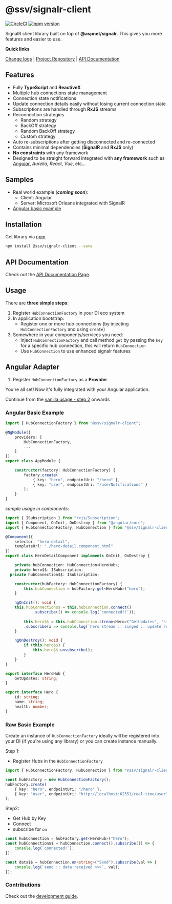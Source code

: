 [projectUri]: https://github.com/sketch7/signalr-client
[projectGit]: https://github.com/sketch7/signalr-client.git
[changeLog]: ./CHANGELOG.md
[developmentWorkflowWiki]: ./docs/DEVELOPMENT-WORKFLOW.md
[apiWiki]: ./docs/API.md

[npm]: https://www.npmjs.com/package/@ssv/signalr-client

# @ssv/signalr-client
[![CircleCI](https://circleci.com/gh/sketch7/signalr-client.svg?style=shield)](https://circleci.com/gh/sketch7/signalr-client)
[![npm version](https://badge.fury.io/js/%40ssv%2Fsignalr-client.svg)](https://badge.fury.io/js/%40ssv%2Fsignalr-client)

SignalR client library built on top of **@aspnet/signalr**. This gives you more features and easier to use.

**Quick links**

[Change logs][changeLog] | [Project Repository][projectUri] | [API Documentation][apiWiki]

## Features
* Fully **TypeScript** and **ReactiveX**
* Multiple hub connections state management
* Connection state notifications 
* Update connection details easily without losing current connection state
* Subscriptions are handled through **RxJS** streams
* Reconnection strategies
    * Random strategy
    * BackOff strategy
    * Random BackOff strategy
    * Custom strategy
* Auto re-subscriptions after getting disconnected and re-connected
* Contains minimal dependencies (**SignalR** and **RxJS** only)
* **No constraints** with any framework
* Designed to be straight forward integrated with **any framework** such as *[Angular](#angular-adapter)*, *Aurelia*, *React*, *Vue*, etc...

## Samples
* Real world example (***coming soon***):
    * Client: Angular
    * Server: Microsoft Orleans integrated with SignalR
* [Angular basic example](#angular-basic-example)

## Installation

Get library via [npm]
```bash
npm install @ssv/signalr-client --save
```

## API Documentation
Check out the [API Documentation Page][apiWiki].


## Usage
There are **three simple steps**:

1. Register `HubConnectionFactory` in your DI eco system
2. In application bootstrap:
    * Register one or more hub connections (by injecting `HubConnectionFactory` and using `create`)
3. Somewhere in your components/services you need:
    * Inject `HubConnectionFactory` and call method `get` by passing the `key` for a specific hub connection, this will return `HubConnection`
    * Use `HubConnection` to use enhanced signalr features

## Angular Adapter
1. Register `HubConnectionFactory` as a **Provider**

You're all set! Now it's fully integrated with your Angular application.

Continue from the [vanilla usage - step 2](#usage) onwards

### Angular Basic Example
```ts
import { HubConnectionFactory } from "@ssv/signalr-client";

@NgModule({
	providers: [
		HubConnectionFactory,
		...
	]
})
export class AppModule {

    constructor(factory: HubConnectionFactory) {
		factory.create(
			{ key: "hero", endpointUri: "/hero" },
			{ key: "user", endpointUri: "/userNotifications" }
		);
	}
}
```

*sample usage in components:*
```ts
import { ISubscription } from "rxjs/Subscription";
import { Component, OnInit, OnDestroy } from "@angular/core";
import { HubConnectionFactory, HubConnection } from "@ssv/signalr-client";

@Component({
	selector: "hero-detail",
	templateUrl: "./hero-detail.component.html"
})
export class HeroDetailComponent implements OnInit, OnDestroy {

	private hubConnection: HubConnection<HeroHub>;
	private hero$$: ISubscription;
  private hubConnection$$: ISubscription;

	constructor(hubFactory: HubConnectionFactory) {
		this.hubConnection = hubFactory.get<HeroHub>("hero");
	}

	ngOnInit(): void {
  	this.hubConnection$$ = this.hubConnection.connect()
			.subscribe(() => console.log(`connected!!`));
      
		this.hero$$ = this.hubConnection.stream<Hero>("GetUpdates", "singed")
		.subscribe(x => console.log(`hero stream :: singed :: update received`, x));
	}

	ngOnDestroy(): void {
		if (this.hero$$) {
			this.hero$$.unsubscribe();
		}
	}
}

export interface HeroHub {
	GetUpdates: string;
}

export interface Hero {
	id: string;
	name: string;
	health: number;
}
```

### Raw Basic Example
Create an instance of `HubConnectionFactory` ideally will be registered into your DI (if you're using any library) or you can create instance manually.

Step 1:
 - Register Hubs in the `HubConnectionFactory`
```ts
import { HubConnectionFactory, HubConnection } from "@ssv/signalr-client";

const hubFactory = new HubConnectionFactory();
hubFactory.create(
	{ key: "hero", endpointUri: "/hero" },
	{ key: "user", endpointUri: "http://localhost:62551/real-time/user" }
);
```

Step2:
- Get Hub by Key
- Connect
- subscribe for `on` 
```ts
const hubConnection = hubFactory.get<HeroHub>("hero");
const hubConnection$$ = hubConnection.connect().subscribe(() => {
	console.log(`connected!`);
});

const data$$ = hubConnection.on<string>("Send").subscribe(val => {
	console.log(`send :: data received >>>`, val);
});
```

### Contributions

Check out the [development guide][developmentWorkflowWiki].
